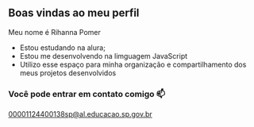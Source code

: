 ## Boas vindas ao meu perfil

Meu nome é Rihanna Pomer 

- Estou estudando na alura;
- Estou me desenvolvendo na limguagem JavaScript
- Utilizo esse espaço para minha organização e compartilhamento dos meus projetos desenvolvidos

### Você pode entrar em contato comigo 📫 

00001124400138sp@al.educacao.sp.gov.br

